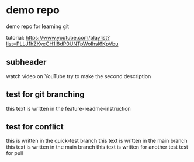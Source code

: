 # demo repo

demo repo for learning git

tutorial: https://www.youtube.com/playlist?list=PLLJ1hZKyeCH1I8dP0UNTpWoIhsl6KpVbu

## subheader

watch video on YouTube
try to make the second description

## test for git branching

this text is written in the feature-readme-instruction

## test for conflict
this is written in the quick-test branch
this text is written in the main branch
this text is written in the main branch
this text is written for another test 
test for pull